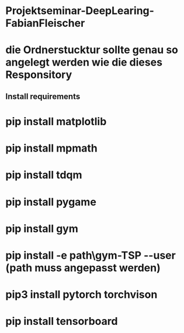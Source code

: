 # Projektseminar-DeepLearing-FabianFleischer
 
# die Ordnerstucktur sollte genau so angelegt werden wie die dieses Responsitory

## Install requirements ##

# pip install matplotlib
# pip install mpmath

# pip install tdqm

# pip install pygame
# pip install gym
# pip install -e path\gym-TSP --user (path muss angepasst werden)

# pip3 install pytorch torchvison
# pip install tensorboard

